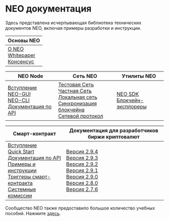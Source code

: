 # NEO документация

Здесь представлена исчерпывающая библиотека технических документов NEO, включая примеры разработки и инструкции.



| Основы NEO                                                   |
| ------------------------------------------------------------ |
| [О NEO](basic/about.md)<br />[Whitepaper](whitepaper.md)<br />[Консенсус](basic/consensus/whitepaper.md)  |

| NEO Node                                                     | Сеть NEO                                                     | Утилиты NEO                                                  |
| ------------------------------------------------------------ | ------------------------------------------------------------ | ------------------------------------------------------------ |
| [Вступление](node/introduction.md)<br />[NEO-GUI](node/gui/install.md)<br />[NEO-CLI](node/cli/cli.md)<br />[Документация по API](node/cli/apigen.md) | [Тестовая Сеть](network/testnet.md)<br />[Частная Сеть](network/private-chain.md)<br />[Локальная сеть](network/local-chain.md)<br />[Синхронизация блокчейна](network/syncblocks.md)<br />[Сетевой протокол](network/network-protocol.md) | [NEO SDK](utility/sdk/introduction.md)<br />[Блокчейн-эксплореры](utility/explorers.md) |

| Смарт-контракт                                               | Документация для разработчиков биржи криптовалют                             |
| ------------------------------------------------------------ | ------------------------------------------------------------ |
| [Вступление](sc/introduction.md)<br />[Quick Start](sc/quickstart/overview.md)<br />[Документация по API](sc/reference/api.md)<br />[Примеры и инструкции](sc/tutorial/HelloWorld.md)<br />[Триггеры смарт-контракта](sc/trigger.md)<br />[Системные комиссии](sc/systemfees.md) | [Версия 2.9.4](exchange/v2.9.4.md)<br />[Версия 2.9.3](exchange/v2.9.3.md)<br />[Версия 2.9.2](exchange/v2.9.2.md)<br />[Версия 2.9.1](exchange/v2.9.1.md)<br />[Версия 2.9.0](exchange/v2.9.0.md)<br />[Версия 2.8.0](exchange/v2.8.0.md)<br />[Версия 2.7.6](exchange/v2.7.6.md) |

Сообщество NEO также предоставило большое количество учебных пособий. Нажмите [здесь](../communitydoc.md). <link rel="stylesheet" href="../styles/index.css">
